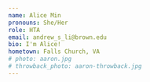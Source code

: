 ```yaml
---
name: Alice Min
pronouns: She/Her
role: HTA
email: andrew_s_li@brown.edu
bio: I'm Alice!
hometown: Falls Church, VA
# photo: aaron.jpg
# throwback_photo: aaron-throwback.jpg
---
```

